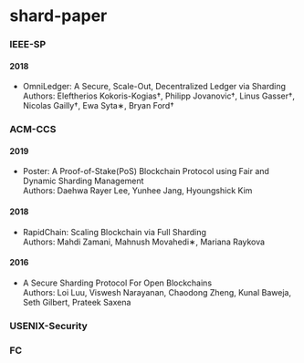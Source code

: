 # shard-paper
### IEEE-SP
#### 2018
* OmniLedger: A Secure, Scale-Out, Decentralized Ledger via Sharding<br>
Authors: Eleftherios Kokoris-Kogias†, Philipp Jovanovic†, Linus Gasser†, Nicolas Gailly†, Ewa Syta∗, Bryan Ford† 
### ACM-CCS
#### 2019
* Poster: A Proof-of-Stake(PoS) Blockchain Protocol using Fair and Dynamic Sharding Management<br>
Authors: Daehwa Rayer Lee, Yunhee Jang, Hyoungshick Kim
#### 2018
* RapidChain: Scaling Blockchain via Full Sharding<br>
Authors: Mahdi Zamani, Mahnush Movahedi∗, Mariana Raykova
#### 2016
* A Secure Sharding Protocol For Open Blockchains<br>
Authors: Loi Luu, Viswesh Narayanan, Chaodong Zheng, Kunal Baweja, Seth Gilbert, Prateek Saxena
### USENIX-Security
### FC
